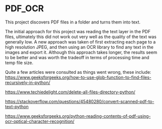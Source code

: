 # PDF_OCR
 
This project discovers PDF files in a folder and turns them into text. 

The initial approach for this project was reading the text layer in the PDF files, ultimately this did not work out very well as the quality of the text was generally low. A new approach was taken of first extracting each page to a high resolution JPEG, and then using an OCR library to find any text in the images and export it. Although this approach takes longer, the results seem to be better and was worth the tradeoff in terms of processing time and temp file size.

Quite a few articles were consulted as things went wrong, these include:
https://www.geeksforgeeks.org/how-to-use-glob-function-to-find-files-recursively-in-python/

https://www.techiedelight.com/delete-all-files-directory-python/

https://stackoverflow.com/questions/45480280/convert-scanned-pdf-to-text-python

https://www.geeksforgeeks.org/python-reading-contents-of-pdf-using-ocr-optical-character-recognition/
